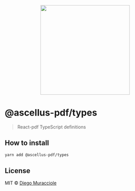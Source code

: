 <p align="center">
  <img src="https://user-images.githubusercontent.com/5600341/27505816-c8bc37aa-587f-11e7-9a86-08a2d081a8b9.png" height="280px">
</p>

# @ascellus-pdf/types

> React-pdf TypeScript definitions

## How to install

```sh
yarn add @ascellus-pdf/types
```

## License

MIT © [Diego Muracciole](http://github.com/diegomura)
